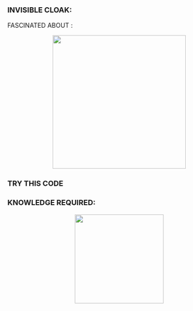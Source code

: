 ### INVISIBLE CLOAK:

FASCINATED ABOUT :
<p align="center">
    <img src="https://media.tenor.com/images/faa9e42b41ccc3f00636d7eccf83ba21/tenor.gif" width="300px">
</p>
 
### TRY THIS CODE
### KNOWLEDGE REQUIRED:

<p align="center">
   <img src="https://pyimagesearch.com/wp-content/uploads/2017/08/faster_for_loop_header.png" width="200px">
</p>

